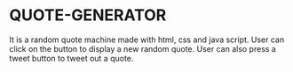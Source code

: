 # QUOTE-GENERATOR
It is a random quote machine made with html, css and java script.
User can click on the button to display a new random quote.
User can also press a tweet button to tweet out a quote.
